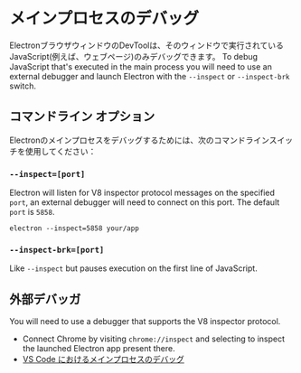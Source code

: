 # メインプロセスのデバッグ

ElectronブラウザウィンドウのDevToolは、そのウィンドウで実行されているJavaScript(例えば、ウェブページ)のみデバッグできます。 To debug JavaScript that's executed in the main process you will need to use an external debugger and launch Electron with the `--inspect` or `--inspect-brk` switch.

## コマンドライン オプション

Electronのメインプロセスをデバッグするためには、次のコマンドラインスイッチを使用してください：

### `--inspect=[port]`

Electron will listen for V8 inspector protocol messages on the specified `port`, an external debugger will need to connect on this port. The default `port` is `5858`.

```shell
electron --inspect=5858 your/app
```

### `--inspect-brk=[port]`

Like `--inspect` but pauses execution on the first line of JavaScript.

## 外部デバッガ

You will need to use a debugger that supports the V8 inspector protocol.

- Connect Chrome by visiting `chrome://inspect` and selecting to inspect the launched Electron app present there.
- [VS Code におけるメインプロセスのデバッグ](debugging-main-process-vscode.md)